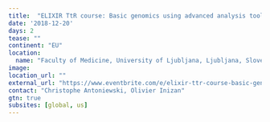 ```yaml
---
title:  "ELIXIR TtR course: Basic genomics using advanced analysis tools: Genomic Data Science with Galaxy"
date: '2018-12-20'
days: 2
tease: "" 
continent: "EU"
location:
  name: "Faculty of Medicine, University of Ljubljana, Ljubljana, Slovenia"
image:
location_url: ""
external_url: "https://www.eventbrite.com/e/elixir-ttr-course-basic-genomics-using-advanced-analysis-tools-slovenia-registration-50898149736#"
contact: "Christophe Antoniewski, Olivier Inizan"
gtn: true
subsites: [global, us]
---
```

